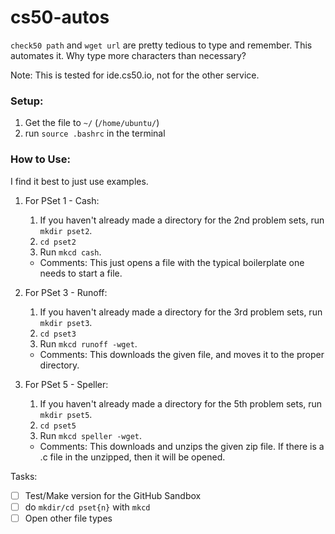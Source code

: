 # cs50-autos
`check50 path` and `wget url` are pretty tedious to type and remember. This automates it. Why type more characters than necessary?

Note: This is tested for ide.cs50.io, not for the other service.

### Setup:
1. Get the file to `~/` (`/home/ubuntu/`)
2. run `source .bashrc` in the terminal

### How to Use:
  I find it best to just use examples.
1. For PSet 1 - Cash:
      1. If you haven't already made a directory for the 2nd problem sets, run `mkdir pset2`.
      2. `cd pset2`
      3. Run `mkcd cash`.
      * Comments: This just opens a file with the typical boilerplate one needs to start a file.

2. For PSet 3 - Runoff:
      1. If you haven't already made a directory for the 3rd problem sets, run `mkdir pset3`.
      2. `cd pset3`
      3. Run `mkcd runoff -wget`.
      * Comments: This downloads the given file, and moves it to the proper directory.
      
3. For PSet 5 - Speller:
      1. If you haven't already made a directory for the 5th problem sets, run `mkdir pset5`.
      2. `cd pset5`
      3. Run `mkcd speller -wget`.
      * Comments: This downloads and unzips the given zip file. If there is a .c file in the unzipped, then it will be opened.


Tasks:
- [ ] Test/Make version for the GitHub Sandbox
- [ ] do `mkdir/cd pset{n}` with `mkcd`
- [ ] Open other file types
